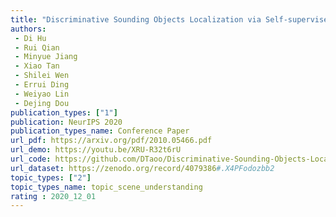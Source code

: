 ```yaml
---  
title: "Discriminative Sounding Objects Localization via Self-supervised Audiovisual Matching"  
authors:  
 - Di Hu
 - Rui Qian  
 - Minyue Jiang  
 - Xiao Tan  
 - Shilei Wen  
 - Errui Ding  
 - Weiyao Lin  
 - Dejing Dou  
publication_types: ["1"]  
publication: NeurIPS 2020   
publication_types_name: Conference Paper  
url_pdf: https://arxiv.org/pdf/2010.05466.pdf  
url_demo: https://youtu.be/XRU-R32t6rU  
url_code: https://github.com/DTaoo/Discriminative-Sounding-Objects-Localization  
url_dataset: https://zenodo.org/record/4079386#.X4PFodozbb2  
topic_types: ["2"]
topic_types_name: topic_scene_understanding
rating : 2020_12_01
---  
```

